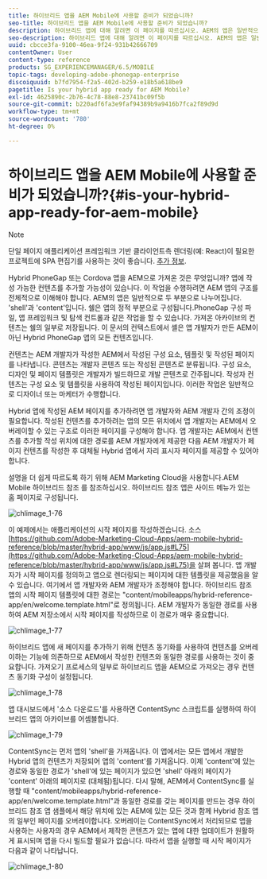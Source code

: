 ```yaml
---
title: 하이브리드 앱을 AEM Mobile에 사용할 준비가 되었습니까?
seo-title: 하이브리드 앱을 AEM Mobile에 사용할 준비가 되었습니까?
description: 하이브리드 앱에 대해 알려면 이 페이지를 따르십시오. AEM의 앱은 일반적으로 두 부분으로 나누어집니다. 'shell'과 'content' 및 이 페이지는 이러한 주제에 대한 더 많은 통찰력을 제공합니다.
seo-description: 하이브리드 앱에 대해 알려면 이 페이지를 따르십시오. AEM의 앱은 일반적으로 두 부분으로 나누어집니다. 'shell'과 'content' 및 이 페이지는 이러한 주제에 대한 더 많은 통찰력을 제공합니다.
uuid: cbcce3fa-9100-46ea-9f24-931b42666709
contentOwner: User
content-type: reference
products: SG_EXPERIENCEMANAGER/6.5/MOBILE
topic-tags: developing-adobe-phonegap-enterprise
discoiquuid: b7fd7954-f2a5-402d-b259-e18b5a618be9
pagetitle: Is your hybrid app ready for AEM Mobile?
exl-id: 4625890c-2b76-4c78-88e8-23741bc09f5b
source-git-commit: b220adf6fa3e9faf94389b9a9416b7fca2f89d9d
workflow-type: tm+mt
source-wordcount: '780'
ht-degree: 0%

---
```


# 하이브리드 앱을 AEM Mobile에 사용할 준비가 되었습니까?{#is-your-hybrid-app-ready-for-aem-mobile}

>[!NOTE]
>
>단일 페이지 애플리케이션 프레임워크 기반 클라이언트측 렌더링(예: React)이 필요한 프로젝트에 SPA 편집기를 사용하는 것이 좋습니다. [추가 정보](/help/sites-developing/spa-overview.md).

Hybrid PhoneGap 또는 Cordova 앱을 AEM으로 가져온 것은 무엇입니까? 앱에 작성 가능한 컨텐츠를 추가할 가능성이 있습니다. 이 작업을 수행하려면 AEM 앱의 구조를 전체적으로 이해해야 합니다. AEM의 앱은 일반적으로 두 부분으로 나누어집니다. &#39;shell&#39;과 &#39;content&#39;입니다. 쉘은 앱의 정적 부분으로 구성됩니다.PhoneGap 구성 파일, 앱 프레임워크 및 탐색 컨트롤과 같은 작업을 할 수 있습니다. 가져온 아카이브의 컨텐츠는 쉘의 일부로 저장됩니다. 이 문서의 컨텍스트에서 셸은 앱 개발자가 만든 AEM이 아닌 Hybrid PhoneGap 앱의 모든 컨텐츠입니다.

컨텐츠는 AEM 개발자가 작성한 AEM에서 작성된 구성 요소, 템플릿 및 작성된 페이지를 나타냅니다. 콘텐츠는 개발자 콘텐츠 또는 작성된 콘텐츠로 분류됩니다. 구성 요소, 디자인 및 페이지 템플릿은 개발자가 빌드하므로 개발 콘텐츠로 간주됩니다. 작성자 컨텐츠는 구성 요소 및 템플릿을 사용하여 작성된 페이지입니다. 이러한 작업은 일반적으로 디자이너 또는 마케터가 수행합니다.

Hybrid 앱에 작성된 AEM 페이지를 추가하려면 앱 개발자와 AEM 개발자 간의 조정이 필요합니다. 작성된 컨텐츠를 추가하려는 앱의 모든 위치에서 앱 개발자는 AEM에서 오버레이할 수 있는 구조로 이러한 페이지를 구성해야 합니다. 앱 개발자는 AEM에서 컨텐츠를 추가할 작성 위치에 대한 경로를 AEM 개발자에게 제공한 다음 AEM 개발자가 페이지 컨텐츠를 작성한 후 대체될 Hybrid 앱에서 자리 표시자 페이지를 제공할 수 있어야 합니다.

설명을 더 쉽게 따르도록 하기 위해 AEM Marketing Cloud을 사용합니다.AEM Mobile 하이브리드 참조 를 참조하십시오. 하이브리드 참조 앱은 사이드 메뉴가 있는 홈 페이지로 구성됩니다.

![chlimage_1-76](assets/chlimage_1-76.png)

이 예제에서는 애플리케이션의 시작 페이지를 작성하겠습니다. 소스 [https://github.com/Adobe-Marketing-Cloud-Apps/aem-mobile-hybrid-reference/blob/master/hybrid-app/www/js/app.js#L75](https://github.com/Adobe-Marketing-Cloud-Apps/aem-mobile-hybrid-reference/blob/master/hybrid-app/www/js/app.js#L75)을 살펴 봅니다. 앱 개발자가 시작 페이지를 정의하고 앱으로 렌더링되는 페이지에 대한 템플릿을 제공했음을 알 수 있습니다. 여기에서 앱 개발자와 AEM 개발자가 조정해야 합니다. 하이브리드 참조 앱의 시작 페이지 템플릿에 대한 경로는 &quot;content/mobileapps/hybrid-reference-app/en/welcome.template.html&quot;로 정의됩니다. AEM 개발자가 동일한 경로를 사용하여 AEM 저장소에서 시작 페이지를 작성하므로 이 경로가 매우 중요합니다.

![chlimage_1-77](assets/chlimage_1-77.png)

하이브리드 앱에 새 페이지를 추가하기 위해 컨텐츠 동기화를 사용하여 컨텐츠를 오버레이하는 기능에 의존하므로 AEM에서 작성한 컨텐츠와 동일한 경로를 사용하는 것이 중요합니다. 가져오기 프로세스의 일부로 하이브리드 앱을 AEM으로 가져오는 경우 컨텐츠 동기화 구성이 설정됩니다.

![chlimage_1-78](assets/chlimage_1-78.png)

앱 대시보드에서 &#39;소스 다운로드&#39;를 사용하면 ContentSync 스크립트를 실행하여 하이브리드 앱의 아카이브를 어셈블합니다.

![chlimage_1-79](assets/chlimage_1-79.png)

ContentSync는 먼저 앱의 &#39;shell&#39;을 가져옵니다. 이 앱에서는 모든 앱에서 개발한 Hybrid 앱의 컨텐츠가 저장되어 앱의 &#39;content&#39;를 가져옵니다. 이제 &#39;content&#39;에 있는 경로와 동일한 경로가 &#39;shell&#39;에 있는 페이지가 있으면 &#39;shell&#39; 아래의 페이지가 &#39;content&#39; 아래의 페이지로 (대체됨)됩니다. 다시 말해, AEM에서 ContentSync를 실행할 때 &quot;content/mobileapps/hybrid-reference-app/en/welcome.template.html&quot;과 동일한 경로를 갖는 페이지를 만드는 경우 하이브리드 참조 앱 샘플에서 해당 위치에 있는 AEM에 있는 모든 것과 함께 Hybrid 참조 앱의 일부인 페이지를 오버레이합니다. 오버레이는 ContentSync에서 처리되므로 앱을 사용하는 사용자의 경우 AEM에서 제작한 콘텐츠가 있는 앱에 대한 업데이트가 원활하게 표시되며 앱을 다시 빌드할 필요가 없습니다. 따라서 앱을 실행할 때 시작 페이지가 다음과 같이 나타납니다.

![chlimage_1-80](assets/chlimage_1-80.png)
